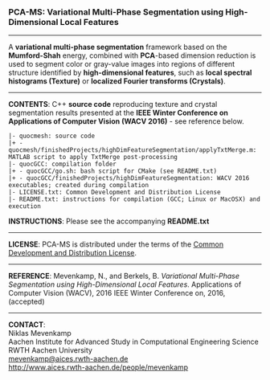 ### PCA-MS: Variational Multi-Phase Segmentation using High-Dimensional Local Features
___
A **variational multi-phase segmentation** framework based on the **Mumford-Shah** energy, combined with **PCA**-based dimension reduction is used to segment color or gray-value images into regions of different structure identified by **high-dimensional features**, such as **local spectral histograms (Texture)** or **localized Fourier transforms (Crystals)**.
___
**CONTENTS**: C++ **source code** reproducing texture and crystal segmentation results presented at the **IEEE Winter Conference on Applications of Computer Vision (WACV 2016)** - see reference below.

    |- quocmesh: source code
    |+ - quocmesh/finishedProjects/highDimFeatureSegmentation/applyTxtMerge.m: MATLAB script to apply TxtMerge post-processing
    |- quocGCC: compilation folder
    |+ - quocGCC/go.sh: bash script for CMake (see README.txt)
    |+ - quocGCC/finishedProjects/highDimFeatureSegmentation: WACV 2016 executables; created during compilation
    |- LICENSE.txt: Common Development and Distribution License
    |- README.txt: instructions for compilation (GCC; Linux or MacOSX) and execution
**INSTRUCTIONS**: Please see the accompanying **README.txt**
___
**LICENSE**: PCA-MS is distributed under the terms of the [Common Development and Distribution License](LICENSE.txt).
___
**REFERENCE**:
Mevenkamp, N., and Berkels, B. _Variational Multi-Phase Segmentation using High-Dimensional Local Features_. Applications of Computer Vision (WACV), 2016 IEEE Winter Conference on, 2016, (accepted)
___
**CONTACT**:<br>
Niklas Mevenkamp<br>
Aachen Institute for Advanced Study in Computational Engineering Science<br>
RWTH Aachen University<br>
mevenkamp@aices.rwth-aachen.de<br>
http://www.aices.rwth-aachen.de/people/mevenkamp
